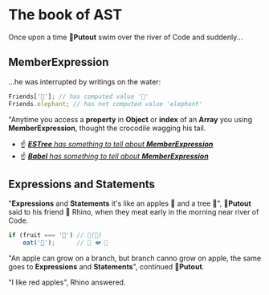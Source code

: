 # The book of AST

Once upon a time 🐊**Putout** swim
over the river of Code and suddenly...

## MemberExpression

...he was interrupted by writings on the water:

```js
Friends['🐘']; // has computed value '🐘'
Friends.elephant; // has not computed value 'elephant'
```

"Anytime you access a **property** in **Object** or **index** of an **Array** you using **MemberExpression**, thought the crocodile wagging his tail.

- ☝️ *[**ESTree** has something to tell about **MemberExpression**](https://github.com/estree/estree/blob/master/es5.md#memberexpression)*
- ☝️ *[**Babel** has something to tell about **MemberExpression**](https://babeljs.io/docs/en/babel-types#memberexpression)*

## Expressions and Statements

"**Expressions** and **Statements** it's like an apples 🍎 and a tree 🌳", 🐊**Putout** said to his
friend 🦏 Rhino, when they meat early in the morning near river of Code.

```js
if (fruit === '🍎') // 🌳(🍎)
    eat('🍎');      // 🦏 ❤️ 🍎
```

"An apple can grow on a branch, but branch canno grow on apple, the same goes to **Expressions** and **Statements**", continued 🐊**Putout**.

"I like red apples", Rhino answered.
